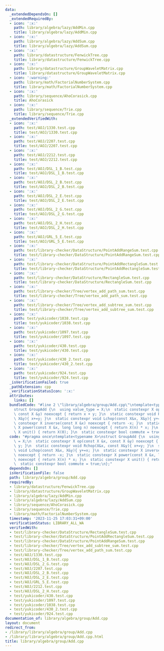 ```yaml
---
data:
  _extendedDependsOn: []
  _extendedRequiredBy:
  - icon: ':x:'
    path: library/algebra/lazy/AddMin.cpp
    title: library/algebra/lazy/AddMin.cpp
  - icon: ':x:'
    path: library/algebra/lazy/AddSum.cpp
    title: library/algebra/lazy/AddSum.cpp
  - icon: ':x:'
    path: library/datastructure/FenwickTree.cpp
    title: library/datastructure/FenwickTree.cpp
  - icon: ':x:'
    path: library/datastructure/GroupWaveletMatrix.cpp
    title: library/datastructure/GroupWaveletMatrix.cpp
  - icon: ':warning:'
    path: library/math/FactorialNumberSystem.cpp
    title: library/math/FactorialNumberSystem.cpp
  - icon: ':x:'
    path: library/sequence/AhoCorasick.cpp
    title: AhoCorasick
  - icon: ':x:'
    path: library/sequence/Trie.cpp
    title: library/sequence/Trie.cpp
  _extendedVerifiedWith:
  - icon: ':x:'
    path: test/AOJ/1330.test.cpp
    title: test/AOJ/1330.test.cpp
  - icon: ':x:'
    path: test/AOJ/2207.test.cpp
    title: test/AOJ/2207.test.cpp
  - icon: ':x:'
    path: test/AOJ/2212.test.cpp
    title: test/AOJ/2212.test.cpp
  - icon: ':x:'
    path: test/AOJ/DSL_1_B.test.cpp
    title: test/AOJ/DSL_1_B.test.cpp
  - icon: ':x:'
    path: test/AOJ/DSL_2_B.test.cpp
    title: test/AOJ/DSL_2_B.test.cpp
  - icon: ':x:'
    path: test/AOJ/DSL_2_E.test.cpp
    title: test/AOJ/DSL_2_E.test.cpp
  - icon: ':x:'
    path: test/AOJ/DSL_2_G.test.cpp
    title: test/AOJ/DSL_2_G.test.cpp
  - icon: ':x:'
    path: test/AOJ/DSL_2_H.test.cpp
    title: test/AOJ/DSL_2_H.test.cpp
  - icon: ':x:'
    path: test/AOJ/GRL_5_E.test.cpp
    title: test/AOJ/GRL_5_E.test.cpp
  - icon: ':x:'
    path: test/library-checker/DataStructure/PointAddRangeSum.test.cpp
    title: test/library-checker/DataStructure/PointAddRangeSum.test.cpp
  - icon: ':x:'
    path: test/library-checker/DataStructure/PointAddRectangleSum.test.cpp
    title: test/library-checker/DataStructure/PointAddRectangleSum.test.cpp
  - icon: ':x:'
    path: test/library-checker/DataStructure/RectangleSum.test.cpp
    title: test/library-checker/DataStructure/RectangleSum.test.cpp
  - icon: ':x:'
    path: test/library-checker/Tree/vertex_add_path_sum.test.cpp
    title: test/library-checker/Tree/vertex_add_path_sum.test.cpp
  - icon: ':x:'
    path: test/library-checker/Tree/vertex_add_subtree_sum.test.cpp
    title: test/library-checker/Tree/vertex_add_subtree_sum.test.cpp
  - icon: ':x:'
    path: test/yukicoder/1038.test.cpp
    title: test/yukicoder/1038.test.cpp
  - icon: ':x:'
    path: test/yukicoder/1097.test.cpp
    title: test/yukicoder/1097.test.cpp
  - icon: ':x:'
    path: test/yukicoder/430.test.cpp
    title: test/yukicoder/430.test.cpp
  - icon: ':x:'
    path: test/yukicoder/430_2.test.cpp
    title: test/yukicoder/430_2.test.cpp
  - icon: ':x:'
    path: test/yukicoder/924.test.cpp
    title: test/yukicoder/924.test.cpp
  _isVerificationFailed: true
  _pathExtension: cpp
  _verificationStatusIcon: ':x:'
  attributes:
    links: []
  bundledCode: "#line 2 \"library/algebra/group/Add.cpp\"\ntemplate<typename X>\n\
    struct GroupAdd {\n  using value_type = X;\n  static constexpr X op(const X &x,\
    \ const X &y) noexcept { return x + y; }\n  static constexpr void Rchop(X&x, const\
    \ X&y){ x+=y; }\n  static constexpr void Lchop(const X&x, X&y){ y+=x; }\n  static\
    \ constexpr X inverse(const X &x) noexcept { return -x; }\n  static constexpr\
    \ X power(const X &x, long long n) noexcept { return X(n) * x; }\n  static constexpr\
    \ X unit() { return X(0); }\n  static constexpr bool commute = true;\n};\n"
  code: "#pragma once\ntemplate<typename X>\nstruct GroupAdd {\n  using value_type\
    \ = X;\n  static constexpr X op(const X &x, const X &y) noexcept { return x +\
    \ y; }\n  static constexpr void Rchop(X&x, const X&y){ x+=y; }\n  static constexpr\
    \ void Lchop(const X&x, X&y){ y+=x; }\n  static constexpr X inverse(const X &x)\
    \ noexcept { return -x; }\n  static constexpr X power(const X &x, long long n)\
    \ noexcept { return X(n) * x; }\n  static constexpr X unit() { return X(0); }\n\
    \  static constexpr bool commute = true;\n};"
  dependsOn: []
  isVerificationFile: false
  path: library/algebra/group/Add.cpp
  requiredBy:
  - library/datastructure/FenwickTree.cpp
  - library/datastructure/GroupWaveletMatrix.cpp
  - library/algebra/lazy/AddMin.cpp
  - library/algebra/lazy/AddSum.cpp
  - library/sequence/AhoCorasick.cpp
  - library/sequence/Trie.cpp
  - library/math/FactorialNumberSystem.cpp
  timestamp: '2023-11-25 17:03:31+09:00'
  verificationStatus: LIBRARY_ALL_WA
  verifiedWith:
  - test/library-checker/DataStructure/RectangleSum.test.cpp
  - test/library-checker/DataStructure/PointAddRectangleSum.test.cpp
  - test/library-checker/DataStructure/PointAddRangeSum.test.cpp
  - test/library-checker/Tree/vertex_add_subtree_sum.test.cpp
  - test/library-checker/Tree/vertex_add_path_sum.test.cpp
  - test/AOJ/1330.test.cpp
  - test/AOJ/DSL_1_B.test.cpp
  - test/AOJ/DSL_2_G.test.cpp
  - test/AOJ/2207.test.cpp
  - test/AOJ/DSL_2_B.test.cpp
  - test/AOJ/DSL_2_E.test.cpp
  - test/AOJ/GRL_5_E.test.cpp
  - test/AOJ/2212.test.cpp
  - test/AOJ/DSL_2_H.test.cpp
  - test/yukicoder/430.test.cpp
  - test/yukicoder/1097.test.cpp
  - test/yukicoder/1038.test.cpp
  - test/yukicoder/430_2.test.cpp
  - test/yukicoder/924.test.cpp
documentation_of: library/algebra/group/Add.cpp
layout: document
redirect_from:
- /library/library/algebra/group/Add.cpp
- /library/library/algebra/group/Add.cpp.html
title: library/algebra/group/Add.cpp
---
```

